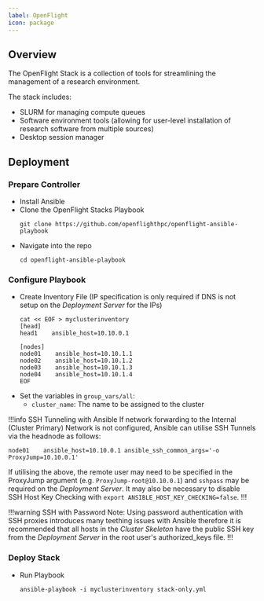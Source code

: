 ```yaml
---
label: OpenFlight
icon: package
---
```


## Overview

The OpenFlight Stack is a collection of tools for streamlining the management of a research environment.

The stack includes:
- SLURM for managing compute queues
- Software environment tools (allowing for user-level installation of research software from multiple sources) 
- Desktop session manager

## Deployment

### Prepare Controller

- Install Ansible
- Clone the OpenFlight Stacks Playbook
  ```shell
  git clone https://github.com/openflighthpc/openflight-ansible-playbook
  ```
- Navigate into the repo
  ```shell
  cd openflight-ansible-playbook
  ```

### Configure Playbook

- Create Inventory File (IP specification is only required if DNS is not setup on the _Deployment Server_ for the IPs)
  ```shell
  cat << EOF > myclusterinventory
  [head]
  head1    ansible_host=10.10.0.1

  [nodes]
  node01    ansible_host=10.10.1.1
  node02    ansible_host=10.10.1.2
  node03    ansible_host=10.10.1.3
  node04    ansible_host=10.10.1.4
  EOF
  ```
- Set the variables in `group_vars/all`:
  - `cluster_name`: The name to be assigned to the cluster

!!!info SSH Tunneling with Ansible
If network forwarding to the Internal (Cluster Primary) Network is not configured, Ansible can utilise SSH Tunnels via the headnode as follows:
```
node01    ansible_host=10.10.0.1 ansible_ssh_common_args='-o ProxyJump=10.10.0.1'
```
If utilising the above, the remote user may need to be specified in the ProxyJump argument (e.g. `ProxyJump-root@10.10.0.1`) and `sshpass` may be required on the _Deployment Server_. It may also be necessary to disable SSH Host Key Checking with `export ANSIBLE_HOST_KEY_CHECKING=false`.
!!!

!!!warning SSH with Password
Note: Using password authentication with SSH proxies introduces many teething issues with Ansible therefore it is recommended that all hosts in the _Cluster Skeleton_ have the public SSH key from the _Deployment Server_ in the root user's authorized_keys file.
!!!

### Deploy Stack

- Run Playbook
  ```shell
  ansible-playbook -i myclusterinventory stack-only.yml
  ```

